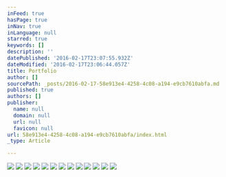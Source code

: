 ```yaml
---
inFeed: true
hasPage: true
inNav: true
inLanguage: null
starred: true
keywords: []
description: ''
datePublished: '2016-02-17T23:07:55.932Z'
dateModified: '2016-02-17T23:06:44.057Z'
title: Portfolio
author: []
sourcePath: _posts/2016-02-17-58e913e4-4258-4c08-a194-e9cb7610abfa.md
published: true
authors: []
publisher:
  name: null
  domain: null
  url: null
  favicon: null
url: 58e913e4-4258-4c08-a194-e9cb7610abfa/index.html
_type: Article

---
```

![](https://the-grid-user-content.s3-us-west-2.amazonaws.com/f36f7d44-0f41-4d3e-bbb5-647f6bbd812f.jpg)
![](https://the-grid-user-content.s3-us-west-2.amazonaws.com/9656ab43-286b-438a-b94e-b24e3ebad4c7.jpg)
![](https://the-grid-user-content.s3-us-west-2.amazonaws.com/4a92fa7a-c07c-4b72-bae9-9993a6115c0a.jpg)
![](https://the-grid-user-content.s3-us-west-2.amazonaws.com/4effc6ef-f538-4150-a93e-4cb8dd508e80.jpg)
![](https://the-grid-user-content.s3-us-west-2.amazonaws.com/b5ed6c99-841f-4705-a79e-b11bdd33e59a.jpg)
![](https://the-grid-user-content.s3-us-west-2.amazonaws.com/767aba34-0b90-43ef-bba0-c26be91b90e2.jpg)
![](https://the-grid-user-content.s3-us-west-2.amazonaws.com/456f4025-7ddb-41d0-87f7-ef1b90883ff1.jpg)
![](https://the-grid-user-content.s3-us-west-2.amazonaws.com/b6b92b12-14ce-4549-8633-eb9899660a70.jpg)
![](https://the-grid-user-content.s3-us-west-2.amazonaws.com/4478888c-7881-4543-a584-159abcad001b.jpg)
![](https://the-grid-user-content.s3-us-west-2.amazonaws.com/07e6b4ee-c871-405b-af6b-6e1dbf7a106f.jpg)
![](https://the-grid-user-content.s3-us-west-2.amazonaws.com/160f2f17-7e4c-4762-ad49-35f3fc478d03.jpg)
![](https://the-grid-user-content.s3-us-west-2.amazonaws.com/0bb1ca00-774d-419e-a993-000e726bf1b3.jpg)
![](https://the-grid-user-content.s3-us-west-2.amazonaws.com/e7305c9d-99a8-4cbe-9be1-3305527750d5.jpg)